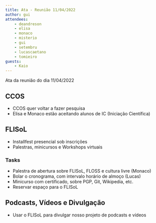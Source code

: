 ```yaml
---
title: Ata - Reunião 11/04/2022
author: gui
attendees:
    - deandreson
    - elisa
    - monaco
    - misterio
    - gui
    - setembru
    - lucascaetano
    - tomieiro
guests:
    - Kaio
---
```


Ata da reunião do dia 11/04/2022

## CCOS
- CCOS quer voltar a fazer pesquisa
- Elisa e Monaco estão aceitando alunos de IC (Iniciação Científica)

## FLISoL
- Installfest presencial sob inscrições
- Palestras, minicursos e Workshops virtuais

### Tasks
- Palestra de abertura sobre FLISoL, FLOSS e cultura livre (Monaco)
- Bolar o cronograma, com intervalo horário de almoço (Lucas)
- Minicurso com certificado, sobre PGP, Git, Wikipedia, etc.
- Reservar espaço para o FLISoL

## Podcasts, Vídeos e Divulgação
- Usar o FLISoL para divulgar nosso projeto de podcasts e vídeos
